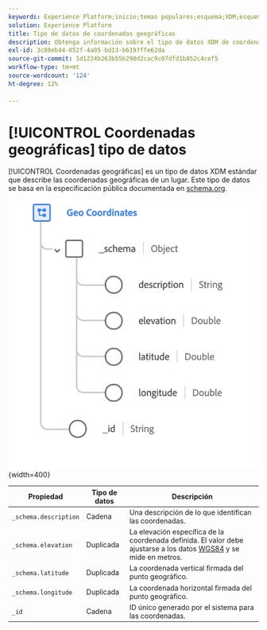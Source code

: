 ```yaml
---
keywords: Experience Platform;inicio;temas populares;esquema;XDM;esquemas;esquemas;geografía;coordenadas;tipo de datos;tipo de datos;tipo de datos;
solution: Experience Platform
title: Tipo de datos de coordenadas geográficas
description: Obtenga información sobre el tipo de datos XDM de coordenadas geográficas.
exl-id: 3c80eb44-852f-4a95-bd13-b6197ffe62da
source-git-commit: 1d1224b263b55b290d2cac9c07dfd1b852c4cef5
workflow-type: tm+mt
source-wordcount: '124'
ht-degree: 12%

---
```


# [!UICONTROL Coordenadas geográficas] tipo de datos

[!UICONTROL Coordenadas geográficas] es un tipo de datos XDM estándar que describe las coordenadas geográficas de un lugar. Este tipo de datos se basa en la especificación pública documentada en [schema.org](https://schema.org/GeoCoordinates).

![](../images/data-types/geo-coordinates.png){width=400}

| Propiedad | Tipo de datos | Descripción |
| --- | --- | --- |
| `_schema.description` | Cadena | Una descripción de lo que identifican las coordenadas. |
| `_schema.elevation` | Duplicada | La elevación específica de la coordenada definida. El valor debe ajustarse a los datos [WGS84](https://gisgeography.com/wgs84-world-geodetic-system/) y se mide en metros. |
| `_schema.latitude` | Duplicada | La coordenada vertical firmada del punto geográfico. |
| `_schema.longitude` | Duplicada | La coordenada horizontal firmada del punto geográfico. |
| `_id` | Cadena | ID único generado por el sistema para las coordenadas. |
